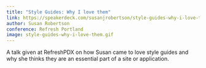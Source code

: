 ```yaml
---
title: "Style Guides: Why I love them"
link: https://speakerdeck.com/susanjrobertson/style-guides-why-i-love-them
author: Susan Robertson
conference: Refresh Portland
image: style-guides-why-i-love-them.gif
---
```


A talk given at RefreshPDX on how Susan came to love style guides and why she thinks they are an essential part of a site or application.